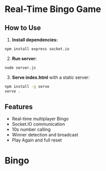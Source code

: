 # Real-Time Bingo Game

## How to Use

1. **Install dependencies:**
```bash
npm install express socket.io
```

2. **Run server:**
```bash
node server.js
```

3. **Serve index.html** with a static server:
```bash
npm install -g serve
serve .
```

## Features
- Real-time multiplayer Bingo
- Socket.IO communication
- 10s number calling
- Winner detection and broadcast
- Play Again and full reset
# Bingo
